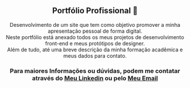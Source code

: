<h2 align="center"> Portfólio Profissional 🌹</h2>
<p align="center">Desenvolvimento de um site que tem como objetivo promover a minha apresentação pessoal de forma digital. <br>Neste portfólio está anexado todos os meus projetos de desenvolvimento front-end e meus protótipos de designer. <br>Além de tudo, até uma breve descrição da minha formação acadêmica e meus dados para contato. </p>

<h3 align="center">Para maiores Informações ou dúvidas, podem me contatar através do <a href="https://www.linkedin.com/in/rilaryleppos/">Meu Linkedin</a> ou  pelo <a href="mailto: leppos94@gmail.com">Meu Email</a></h3>





